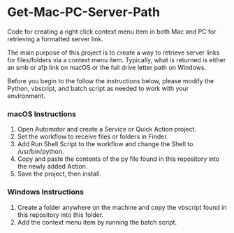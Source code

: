 # Get-Mac-PC-Server-Path
Code for creating a right click context menu item in both Mac and PC for retrieving a formatted server link.

The main purpose of this project is to create a way to retrieve server links for files/folders via a context menu item.  Typically, what is returned is either an smb or afp link on macOS or the full drive letter path on Windows.

Before you begin to the follow the instructions below, please modify the Python, vbscript, and batch script as needed to work with your environment.

### macOS Instructions
1. Open Automator and create a Service or Quick Action project.
2. Set the workflow to receive files or folders in Finder.
3. Add Run Shell Script to the workflow and change the Shell to /usr/bin/python.
4. Copy and paste the contents of the py file found in this repository into the newly added Action.
5. Save the project, then install.

### Windows Instructions
1. Create a folder anywhere on the machine and copy the vbscript found in this repository into this folder.
2. Add the context menu item by running the batch script.
